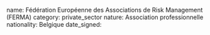 name: Fédération Européenne des Associations de Risk Management (FERMA)
category: private_sector
nature:  Association professionnelle 
nationality: Belgique
date_signed:
    